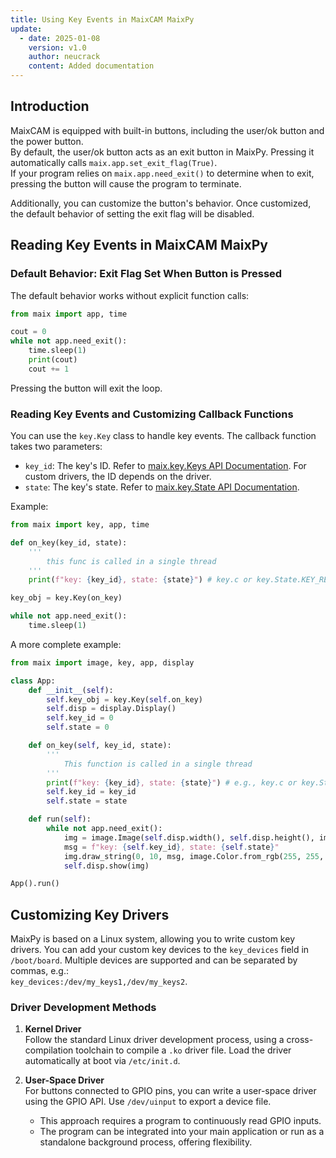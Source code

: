 ```yaml
---
title: Using Key Events in MaixCAM MaixPy
update:
  - date: 2025-01-08
    version: v1.0
    author: neucrack
    content: Added documentation
---
```


## Introduction

MaixCAM is equipped with built-in buttons, including the user/ok button and the power button.  
By default, the user/ok button acts as an exit button in MaixPy. Pressing it automatically calls `maix.app.set_exit_flag(True)`.  
If your program relies on `maix.app.need_exit()` to determine when to exit, pressing the button will cause the program to terminate.

Additionally, you can customize the button's behavior. Once customized, the default behavior of setting the exit flag will be disabled.

## Reading Key Events in MaixCAM MaixPy

### Default Behavior: Exit Flag Set When Button is Pressed

The default behavior works without explicit function calls:
```python
from maix import app, time

cout = 0
while not app.need_exit():
    time.sleep(1)
    print(cout)
    cout += 1
```
Pressing the button will exit the loop.

### Reading Key Events and Customizing Callback Functions

You can use the `key.Key` class to handle key events. The callback function takes two parameters:
- `key_id`: The key's ID. Refer to [maix.key.Keys API Documentation](/api/maix/peripheral/key.html#Keys). For custom drivers, the ID depends on the driver.
- `state`: The key's state. Refer to [maix.key.State API Documentation](/api/maix/peripheral/key.html#State).

Example:
```python
from maix import key, app, time

def on_key(key_id, state):
    '''
        this func is called in a single thread
    '''
    print(f"key: {key_id}, state: {state}") # key.c or key.State.KEY_RELEASED

key_obj = key.Key(on_key)

while not app.need_exit():
    time.sleep(1)
```

A more complete example:
```python
from maix import image, key, app, display

class App:
    def __init__(self):
        self.key_obj = key.Key(self.on_key)
        self.disp = display.Display()
        self.key_id = 0
        self.state = 0

    def on_key(self, key_id, state):
        '''
            This function is called in a single thread
        '''
        print(f"key: {key_id}, state: {state}") # e.g., key.c or key.State.KEY_RELEASED
        self.key_id = key_id
        self.state = state

    def run(self):
        while not app.need_exit():
            img = image.Image(self.disp.width(), self.disp.height(), image.Format.FMT_RGB888)
            msg = f"key: {self.key_id}, state: {self.state}"
            img.draw_string(0, 10, msg, image.Color.from_rgb(255, 255, 255), 1.5)
            self.disp.show(img)

App().run()
```

## Customizing Key Drivers

MaixPy is based on a Linux system, allowing you to write custom key drivers. You can add your custom key devices to the `key_devices` field in `/boot/board`. Multiple devices are supported and can be separated by commas, e.g.:  
`key_devices:/dev/my_keys1,/dev/my_keys2`.

### Driver Development Methods

1. **Kernel Driver**  
   Follow the standard Linux driver development process, using a cross-compilation toolchain to compile a `.ko` driver file. Load the driver automatically at boot via `/etc/init.d`.

2. **User-Space Driver**  
   For buttons connected to GPIO pins, you can write a user-space driver using the GPIO API. Use `/dev/uinput` to export a device file.  
   - This approach requires a program to continuously read GPIO inputs.  
   - The program can be integrated into your main application or run as a standalone background process, offering flexibility.
